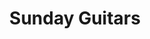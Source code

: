 ---
title: "Sunday Guitars"
url: /bend/sunday-guitars-northeast-greenwood-avenue/
shop: musical instrument
---
